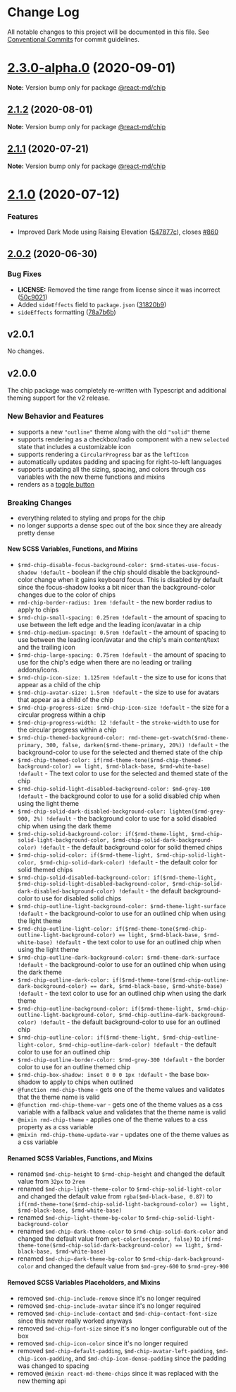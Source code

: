 # Change Log

All notable changes to this project will be documented in this file. See
[Conventional Commits](https://conventionalcommits.org) for commit guidelines.

# [2.3.0-alpha.0](https://github.com/mlaursen/react-md/compare/v2.2.0...v2.3.0-alpha.0) (2020-09-01)

**Note:** Version bump only for package [@react-md/chip](../chip)

## [2.1.2](https://github.com/mlaursen/react-md/compare/v2.1.1...v2.1.2) (2020-08-01)

**Note:** Version bump only for package [@react-md/chip](../chip)

## [2.1.1](https://github.com/mlaursen/react-md/compare/v2.1.0...v2.1.1) (2020-07-21)

**Note:** Version bump only for package [@react-md/chip](../chip)

# [2.1.0](https://github.com/mlaursen/react-md/compare/v2.0.4...v2.1.0) (2020-07-12)

### Features

- Improved Dark Mode using Raising Elevation
  ([547877c](https://github.com/mlaursen/react-md/commit/547877c51217a544fdaad9c77e2469a45f30336e)),
  closes [#860](https://github.com/mlaursen/react-md/issues/860)

## [2.0.2](https://github.com/mlaursen/react-md/compare/v2.0.1...v2.0.2) (2020-06-30)

### Bug Fixes

- **LICENSE:** Removed the time range from license since it was incorrect
  ([50c9021](https://github.com/mlaursen/react-md/commit/50c9021cedc0d642758b9fd541bb6c93d2fe1786))
- Added `sideEffects` field to `package.json`
  ([31820b9](https://github.com/mlaursen/react-md/commit/31820b9b43705e5849664500a17b6849eb6dc2a9))
- `sideEffects` formatting
  ([78a7b6b](https://github.com/mlaursen/react-md/commit/78a7b6b0e40c7daefb749835670705f21bd21720))

## v2.0.1

No changes.

## v2.0.0

The chip package was completely re-written with Typescript and additional
theming support for the v2 release.

### New Behavior and Features

- supports a new `"outline"` theme along with the old `"solid"` theme
- supports rendering as a checkbox/radio component with a new `selected` state
  that includes a customizable icon
- supports rendering a `CircularProgress` bar as the `leftIcon`
- automatically updates padding and spacing for right-to-left languages
- supports updating all the sizing, spacing, and colors through css variables
  with the new theme functions and mixins
- renders as a [toggle button](https://www.w3.org/TR/wai-aria-practices/#button)

### Breaking Changes

- everything related to styling and props for the chip
- no longer supports a dense spec out of the box since they are already pretty
  dense

#### New SCSS Variables, Functions, and Mixins

- `$rmd-chip-disable-focus-background-color: $rmd-states-use-focus-shadow !default` -
  boolean if the chip should disable the background-color change when it gains
  keyboard focus. This is disabled by default since the focus-shadow looks a bit
  nicer than the background-color changes due to the color of chips
- `rmd-chip-border-radius: 1rem !default` - the new border radius to apply to
  chips
- `$rmd-chip-small-spacing: 0.25rem !default` - the amount of spacing to use
  between the left edge and the leading icon/avatar in a chip
- `$rmd-chip-medium-spacing: 0.5rem !default` - the amount of spacing to use
  between the leading icon/avatar and the chip's main content/text and the
  trailing icon
- `$rmd-chip-large-spacing: 0.75rem !default` - the amount of spacing to use for
  the chip's edge when there are no leading or trailing addons/icons.
- `$rmd-chip-icon-size: 1.125rem !default` - the size to use for icons that
  appear as a child of the chip
- `$rmd-chip-avatar-size: 1.5rem !default` - the size to use for avatars that
  appear as a child of the chip
- `$rmd-chip-progress-size: $rmd-chip-icon-size !default` - the size for a
  circular progress within a chip
- `$rmd-chip-progress-width: 12 !default` - the `stroke-width` to use for the
  circular progress within a chip
- `$rmd-chip-themed-background-color: rmd-theme-get-swatch($rmd-theme-primary, 300, false, darken($rmd-theme-primary, 20%)) !default` -
  the background-color to use for the selected and themed state of the chip
- `$rmd-chip-themed-color: if(rmd-theme-tone($rmd-chip-themed-background-color) == light, $rmd-black-base, $rmd-white-base) !default` -
  The text color to use for the selected and themed state of the chip
- `$rmd-chip-solid-light-disabled-background-color: $md-grey-100 !default` - the
  background color to use for a solid disabled chip when using the light theme
- `$rmd-chip-solid-dark-disabled-background-color: lighten($rmd-grey-900, 2%) !default` -
  the background color to use for a solid disabled chip when using the dark
  theme
- `$rmd-chip-solid-background-color: if($rmd-theme-light, $rmd-chip-solid-light-background-color, $rmd-chip-solid-dark-background-color) !default` -
  the default background color for solid themed chips
- `$rmd-chip-solid-color: if($rmd-theme-light, $rmd-chip-solid-light-color, $rmd-chip-solid-dark-color) !default` -
  the default color for solid themed chips
- `$rmd-chip-solid-disabled-background-color: if($rmd-theme-light, $rmd-chip-solid-light-disabled-background-color, $rmd-chip-solid-dark-disabled-background-color) !default` -
  the default background-color to use for disabled solid chips
- `$rmd-chip-outline-light-background-color: $rmd-theme-light-surface !default` -
  the background-color to use for an outlined chip when using the light theme
- `$rmd-chip-outline-light-color: if($rmd-theme-tone($rmd-chip-outline-light-background-color) == light, $rmd-black-base, $rmd-white-base) !default` -
  the text color to use for an outlined chip when using the light theme
- `$rmd-chip-outline-dark-background-color: $rmd-theme-dark-surface !default` -
  the background-color to use for an outlined chip when using the dark theme
- `$rmd-chip-outline-dark-color: if($rmd-theme-tone($rmd-chip-outline-dark-background-color) == dark, $rmd-black-base, $rmd-white-base) !default` -
  the text color to use for an outlined chip when using the dark theme
- `$rmd-chip-outline-background-color: if($rmd-theme-light, $rmd-chip-outline-light-background-color, $rmd-chip-outline-dark-background-color) !default` -
  the default background-color to use for an outlined chip
- `$rmd-chip-outline-color: if($rmd-theme-light, $rmd-chip-outline-light-color, $rmd-chip-outline-dark-color) !default` -
  the default color to use for an outlined chip
- `$rmd-chip-outline-border-color: $rmd-grey-300 !default` - the border color to
  use for an outline themed chip
- `$rmd-chip-box-shadow: inset 0 0 0 1px !default` - the base box-shadow to
  apply to chips when outlined
- `@function rmd-chip-theme` - gets one of the theme values and validates that
  the theme name is valid
- `@function rmd-chip-theme-var` - gets one of the theme values as a css
  variable with a fallback value and validates that the theme name is valid
- `@mixin rmd-chip-theme` - applies one of the theme values to a css property as
  a css variable
- `@mixin rmd-chip-theme-update-var` - updates one of the theme values as a css
  variable

#### Renamed SCSS Variables, Functions, and Mixins

- renamed `$md-chip-height` to `$rmd-chip-height` and changed the default value
  from `32px` to `2rem`
- renamed `$md-chip-light-theme-color` to `$rmd-chip-solid-light-color` and
  changed the default value from `rgba($md-black-base, 0.87)` to
  `if(rmd-theme-tone($rmd-chip-solid-light-background-color) == light, $rmd-black-base, $rmd-white-base)`
- renamed `$md-chip-light-theme-bg-color` to
  `$rmd-chip-solid-light-background-color`
- renamed `$md-chip-dark-theme-color` to `$rmd-chip-solid-dark-color` and
  changed the default value from `get-color(secondar, false)` to
  `if(rmd-theme-tone($rmd-chip-solid-dark-background-color) == light, $rmd-black-base, $rmd-white-base)`
- renamed `$md-chip-dark-theme-bg-color` to `$rmd-chip-dark-background-color`
  and changed the default value from `$md-grey-600` to `$rmd-grey-900`

#### Removed SCSS Variables Placeholders, and Mixins

- removed `$md-chip-include-remove` since it's no longer required
- removed `$md-chip-include-avatar` since it's no longer required
- removed `$md-chip-include-contact` and `$md-chip-contact-font-size` since this
  never really worked anyways
- removed `$md-chip-font-size` since it's no longer configurable out of the box
- removed `$md-chip-icon-color` since it's no longer required
- removed `$md-chip-default-padding`, `$md-chip-avatar-left-padding`,
  `$md-chip-icon-padding`, and `$md-chip-icon-dense-padding` since the padding
  was changed to spacing
- removed `@mixin react-md-theme-chips` since it was replaced with the new
  theming api
